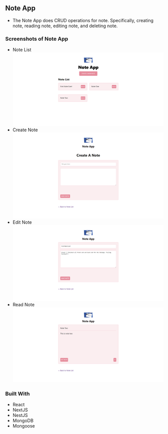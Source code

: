 ## Note App
* The Note App does CRUD operations for note. Specifically, creating note, reading note, editing note, and deleting note.
### Screenshots of Note App
* Note List
![Image of NoteList](https://github.com/huyenNguyen20/NoteApp/blob/master/ProjectPageImages/NoteList.png)
* Create Note
![Image of Create Note](https://github.com/huyenNguyen20/NoteApp/blob/master/ProjectPageImages/CreatNote.png)
* Edit Note
![Image of EditNote](https://github.com/huyenNguyen20/NoteApp/blob/master/ProjectPageImages/EditNote.png)
* Read Note
![Image of ReadNote](https://github.com/huyenNguyen20/NoteApp/blob/master/ProjectPageImages/ReadNote.png)
### Built With
* React
* NextJS
* NestJS
* MongoDB
* Mongoose
